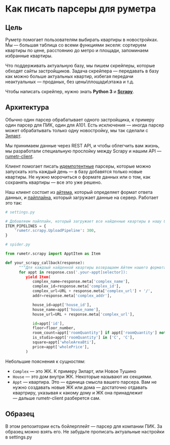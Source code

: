 # Как писать парсеры для руметра

## Цель

Руметр помогает пользователям выбирать квартиры в новостройках. Мы — большая таблица со всеми функциями экселя: сортируем квартиры по цене, расстоянию до метро и площади, запоминаем избранные квартиры.

Что поддерживать актуальную базу, мы пишем скрейперы, которые обходят сайты застройщиков. Задача скрейпера — передавать в базу как можно больше актуальных квартир, избегая передачи неактуальных — проданых, без цены\площади\этажа и т.д.

Чтобы написать скрейпер, нужно знать **Python 3** и **[Scrapy](https://scrapy.org)**.

## Архитектура

Обычно один парсер обрабатывает одного застройщика, к примеру один парсер для ПИК, один для А101.
Есть исключения — иногда парсер может обрабатывать только одну новостройку, мы так сделали с [Зиларт](http://zilart.ru).

Мы принимаем данные через REST API, и чтобы облегчить вам жизнь, мы разработали специальную прослойку между Scrapy и нашим API —
[rumetr-client](https://github.com/f213/rumetr-client).

Клиент помогает писать [идемпотентные](https://ru.wikipedia.org/wiki/Идемпотентность) парсеры, которые можно запускать хоть каждый день — в базу добавятся только новые квартиры. Не нужно морочиться о формате данных или о том, как сохранять квартиры — все это уже решено.

Наш клиент состоит из [айтема](https://docs.scrapy.org/en/latest/topics/items.html), который определяет формат ответа данных, и [пайплайна](https://docs.scrapy.org/en/latest/topics/item-pipeline.html),
который загружает данные на сервер. Работает это так:

```python
# settings.py

# Добавляем пайплайн, который загружает все найденные квартиры в нашу базу
ITEM_PIPELINES = {
    'rumetr.scrapy.UploadPipeline': 300,
}

# spider.py

from rumetr.scrapy import ApptItem as Item

def your_scrapy_callback(response):
      """Для каждоый найденной квартиры возвращаем Айтем нашего формата"""
      for appt in response.css('.your-appt[selector]):
         yield Item(
            complex_name=response.meta['complex_name'],
            complex_id=response.meta['complex_id'],
            complex_url=URL + response.meta['complex_url'] + '/',
            addr=response.meta['complex_addr'],

            house_id=appt['house_id'],
            house_name=appt['house_name'],
            house_url=URL + response.meta['complex_url'],

            id=appt['id'],
            floor=floor_number,
            room_count=appt['roomQuantity'] if appt['roomQuantity'] not in ['С', 'C'] else 1,
            is_studio=appt['roomQuantity'] in ['С', 'C'],
            square=appt['wholeAreaBti'],
            price=appt['wholePrice'],
         )
```

Небольшие пояснения к сущностям:
* `Complex` — это ЖК. К примеру Зиларт, или Новое Тушино
* `House` — это дом внутри ЖК. Некоторые называют их секциями.
* `Appt` — квартира. Это — единица смысла вашего парсера. Вам не нужно создавать новые ЖК или дома — достаточно отдавать квартриру, указывая к какому дому и ЖК она принадлежит — дальше rumetr-client разберется сам.

## Образец

В этом репозитории есть бойлерплейт — парсер для компании ПИК. За образец можно взять его. Не забудьте прописать актуальные настройки в settings.py
